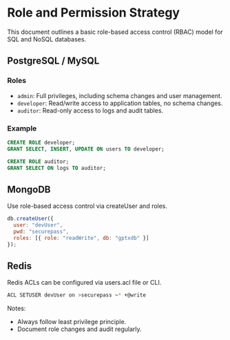 # Role and Permission Strategy

This document outlines a basic role-based access control (RBAC) model for SQL and NoSQL databases.

## PostgreSQL / MySQL

### Roles
- `admin`: Full privileges, including schema changes and user management.
- `developer`: Read/write access to application tables, no schema changes.
- `auditor`: Read-only access to logs and audit tables.

### Example
```sql
CREATE ROLE developer;
GRANT SELECT, INSERT, UPDATE ON users TO developer;

CREATE ROLE auditor;
GRANT SELECT ON logs TO auditor;
```

## MongoDB

Use role-based access control via createUser and roles.

```js
db.createUser({
  user: "devUser",
  pwd: "securepass",
  roles: [{ role: "readWrite", db: "gptxdb" }]
});
```

## Redis    

Redis ACLs can be configured via users.acl file or CLI.

```bash
ACL SETUSER devUser on >securepass ~* +@write
```

Notes:
- Always follow least privilege principle.
- Document role changes and audit regularly.

